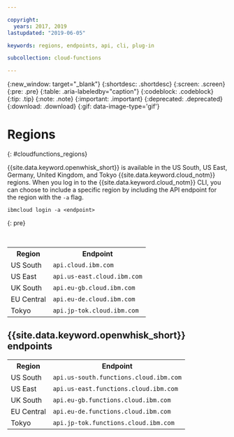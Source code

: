 ```yaml
---

copyright:
  years: 2017, 2019
lastupdated: "2019-06-05"

keywords: regions, endpoints, api, cli, plug-in

subcollection: cloud-functions

---
```


{:new_window: target="_blank"}
{:shortdesc: .shortdesc}
{:screen: .screen}
{:pre: .pre}
{:table: .aria-labeledby="caption"}
{:codeblock: .codeblock}
{:tip: .tip}
{:note: .note}
{:important: .important}
{:deprecated: .deprecated}
{:download: .download}
{:gif: data-image-type='gif'}

# Regions
{: #cloudfunctions_regions}

{{site.data.keyword.openwhisk_short}} is available in the US South, US East, Germany, United Kingdom, and Tokyo {{site.data.keyword.cloud_notm}} regions. When you log in to the {{site.data.keyword.cloud_notm}} CLI, you can choose to include a specific region by including the API endpoint for the region with the `-a` flag.

  ```
  ibmcloud login -a <endpoint>
  ```
  {: pre}

  <br />

  <table>
    <tr>
      <th>Region</th>
      <th>Endpoint</th>
    </tr>
    <tr>
      <td>US South</td>
      <td><code>api.cloud.ibm.com</code></td>
    </tr>
    <tr>
      <td>US East</td>
      <td><code>api.us-east.cloud.ibm.com</code></td>
    </tr>
    <tr>
      <td>UK South</td>
      <td><code>api.eu-gb.cloud.ibm.com</code></td>
    </tr>
    <tr>
      <td>EU Central</td>
      <td><code>api.eu-de.cloud.ibm.com</code></td>
    </tr>
    <tr>
      <td>Tokyo</td>
      <td><code>api.jp-tok.cloud.ibm.com</code></td>
    </tr>
  </table>

## {{site.data.keyword.openwhisk_short}} endpoints
  <table>
    <tr>
      <th>Region</th>
      <th>Endpoint</th>
    </tr>
    <tr>
      <td>US South</td>
      <td><code>api.us-south.functions.cloud.ibm.com</code></td>
    </tr>
    <tr>
      <td>US East</td>
      <td><code>api.us-east.functions.cloud.ibm.com</code></td>
    </tr>
    <tr>
      <td>UK South</td>
      <td><code>api.eu-gb.functions.cloud.ibm.com</code></td>
    </tr>
    <tr>
      <td>EU Central</td>
      <td><code>api.eu-de.functions.cloud.ibm.com</code></td>
    </tr>
    <tr>
      <td>Tokyo</td>
      <td><code>api.jp-tok.functions.cloud.ibm.com</code></td>
    </tr>
  </table>
